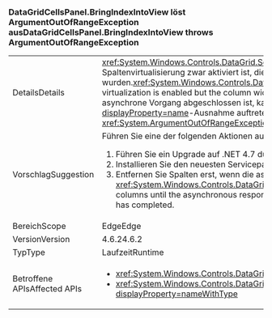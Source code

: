 ### <a name="datagridcellspanelbringindexintoview-throws-argumentoutofrangeexception"></a><span data-ttu-id="73bfa-101">DataGridCellsPanel.BringIndexIntoView löst ArgumentOutOfRangeException aus</span><span class="sxs-lookup"><span data-stu-id="73bfa-101">DataGridCellsPanel.BringIndexIntoView throws ArgumentOutOfRangeException</span></span>

|   |   |
|---|---|
|<span data-ttu-id="73bfa-102">Details</span><span class="sxs-lookup"><span data-stu-id="73bfa-102">Details</span></span>|<span data-ttu-id="73bfa-103"><xref:System.Windows.Controls.DataGrid.ScrollIntoView(System.Object)> wird asynchron ausgeführt, wenn die Spaltenvirtualisierung zwar aktiviert ist, die Spaltenbreiten aber noch nicht festgelegt wurden.</span><span class="sxs-lookup"><span data-stu-id="73bfa-103"><xref:System.Windows.Controls.DataGrid.ScrollIntoView(System.Object)> will work asynchronously when column virtualization is enabled but the column widths have not yet been determined.</span></span>  <span data-ttu-id="73bfa-104">Wenn Spalten entfernt werden, bevor der asynchrone Vorgang abgeschlossen ist, kann eine <xref:System.ArgumentOutOfRangeException?displayProperty=name>-Ausnahme auftreten.</span><span class="sxs-lookup"><span data-stu-id="73bfa-104">If columns are removed before the asynchronous work happens, an <xref:System.ArgumentOutOfRangeException?displayProperty=name> can occur.</span></span>|
|<span data-ttu-id="73bfa-105">Vorschlag</span><span class="sxs-lookup"><span data-stu-id="73bfa-105">Suggestion</span></span>|<span data-ttu-id="73bfa-106">Führen Sie eine der folgenden Aktionen aus:</span><span class="sxs-lookup"><span data-stu-id="73bfa-106">Any one of the following:</span></span><ol><li><span data-ttu-id="73bfa-107">Führen Sie ein Upgrade auf .NET 4.7 durch.</span><span class="sxs-lookup"><span data-stu-id="73bfa-107">Upgrade to .NET 4.7.</span></span></li><li><span data-ttu-id="73bfa-108">Installieren Sie den neuesten Servicepatch für .NET 4.6.2.</span><span class="sxs-lookup"><span data-stu-id="73bfa-108">Install the latest servicing patch for .NET 4.6.2.</span></span></li><li><span data-ttu-id="73bfa-109">Entfernen Sie Spalten erst, wenn die asynchrone Antwort auf die <xref:System.Windows.Controls.DataGrid.ScrollIntoView(System.Object)> abgeschlossen wurde.</span><span class="sxs-lookup"><span data-stu-id="73bfa-109">Avoid removing columns until the asynchronous response to <xref:System.Windows.Controls.DataGrid.ScrollIntoView(System.Object)> has completed.</span></span></li></ol>|
|<span data-ttu-id="73bfa-110">Bereich</span><span class="sxs-lookup"><span data-stu-id="73bfa-110">Scope</span></span>|<span data-ttu-id="73bfa-111">Edge</span><span class="sxs-lookup"><span data-stu-id="73bfa-111">Edge</span></span>|
|<span data-ttu-id="73bfa-112">Version</span><span class="sxs-lookup"><span data-stu-id="73bfa-112">Version</span></span>|<span data-ttu-id="73bfa-113">4.6.2</span><span class="sxs-lookup"><span data-stu-id="73bfa-113">4.6.2</span></span>|
|<span data-ttu-id="73bfa-114">Typ</span><span class="sxs-lookup"><span data-stu-id="73bfa-114">Type</span></span>|<span data-ttu-id="73bfa-115">Laufzeit</span><span class="sxs-lookup"><span data-stu-id="73bfa-115">Runtime</span></span>|
|<span data-ttu-id="73bfa-116">Betroffene APIs</span><span class="sxs-lookup"><span data-stu-id="73bfa-116">Affected APIs</span></span>|<ul><li><xref:System.Windows.Controls.DataGrid.ScrollIntoView(System.Object)?displayProperty=nameWithType></li><li><xref:System.Windows.Controls.DataGrid.ScrollIntoView(System.Object,System.Windows.Controls.DataGridColumn)?displayProperty=nameWithType></li></ul>|

